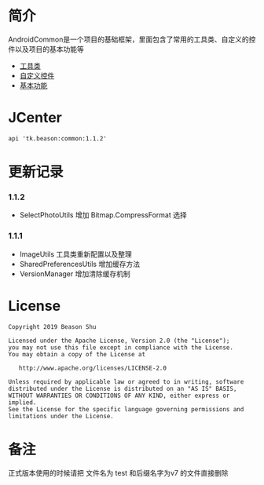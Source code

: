# 简介

AndroidCommon是一个项目的基础框架，里面包含了常用的工具类、自定义的控件以及项目的基本功能等

- [工具类](https://github.com/BrightYu/AndroidCommon/wiki/Utils)
- [自定义控件](https://github.com/BrightYu/AndroidCommon/wiki/Widgets)
- [基本功能](https://github.com/BrightYu/AndroidCommon/wiki/Modules)


# JCenter
```
api 'tk.beason:common:1.1.2'
```

# 更新记录
### 1.1.2
- SelectPhotoUtils 增加 Bitmap.CompressFormat 选择
### 1.1.1
- ImageUtils 工具类重新配置以及整理
- SharedPreferencesUtils 增加缓存方法
- VersionManager 增加清除缓存机制

# License

    Copyright 2019 Beason Shu
    
    Licensed under the Apache License, Version 2.0 (the "License");
    you may not use this file except in compliance with the License.
    You may obtain a copy of the License at

       http://www.apache.org/licenses/LICENSE-2.0

    Unless required by applicable law or agreed to in writing, software
    distributed under the License is distributed on an "AS IS" BASIS,
    WITHOUT WARRANTIES OR CONDITIONS OF ANY KIND, either express or implied.
    See the License for the specific language governing permissions and
    limitations under the License.


# 备注
正式版本使用的时候请把 文件名为 test 和后缀名字为v7 的文件直接删除
